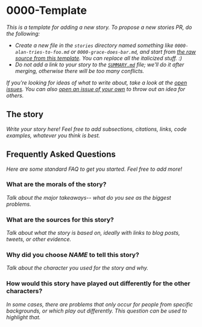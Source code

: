 # 0000-Template

*This is a template for adding a new story. To propose a new stories PR, do the following:*

* *Create a new file in the `stories` directory named something like `0000-alan-tries-to-foo.md` or `0000-grace-does-bar.md`, and start from [the raw source from this template]. You can replace all the italicized stuff. :)*
* *Do not add a link to your story to the [`SUMMARY.md`] file; we'll do it after merging, otherwise there will be too many conflicts.*

*If you're looking for ideas of what to write about, take a look at the [open issues]. You can also [open an issue of your own] to throw out an idea for others.*

[the raw source from this template]: https://raw.githubusercontent.com/rust-user-experience/using-rust/master/src/stories/0000-template.md
[`status_quo`]: https://github.com/rust-user-experience/using-rust/tree/master/src/vision/status_quo
[`SUMMARY.md`]: https://github.com/rust-user-experience/using-rust/blob/master/src/SUMMARY.md
[open issues]: https://github.com/rust-user-experience/using-rust/issues?q=is%3Aopen+is%3Aissue+label%3Astatus-quo-story-ideas
[open an issue of your own]: https://github.com/rust-user-experience/using-rust/issues/new?assignees=&labels=good+first+issue%2C+help+wanted%2C+status-quo-story-ideas&template=-status-quo--story-issue.md&title=

## The story

*Write your story here! Feel free to add subsections, citations, links, code examples, whatever you think is best.*

## Frequently Asked Questions

*Here are some standard FAQ to get you started. Feel free to add more!*

### **What are the morals of the story?**
*Talk about the major takeaways-- what do you see as the biggest problems.*

### **What are the sources for this story?**
*Talk about what the story is based on, ideally with links to blog posts, tweets, or other evidence.*

### **Why did you choose *NAME* to tell this story?**
*Talk about the character you used for the story and why.*

### **How would this story have played out differently for the other characters?**
*In some cases, there are problems that only occur for people from specific backgrounds, or which play out differently. This question can be used to highlight that.*

[character]: ../characters.md
[status quo stories]: ../status_quo.md
[Alan]: ../characters/alan.md
[Grace]: ../characters/grace.md
[Niklaus]: ../characters/niklaus.md
[Barbara]: ../characters/barbara.md
